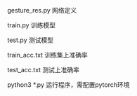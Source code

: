 gesture_res.py 网络定义

train.py 训练模型

test.py 测试模型

train_acc.txt 训练集上准确率

test_acc.txt 测试上准确率

python3 *.py 运行程序，需配置pytorch环境